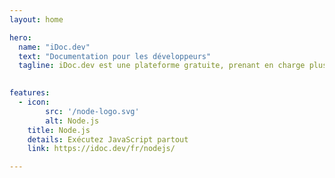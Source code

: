 ```yaml
---
layout: home

hero:
  name: "iDoc.dev"
  text: "Documentation pour les développeurs"
  tagline: iDoc.dev est une plateforme gratuite, prenant en charge plusieurs langues et frameworks, ainsi que de nombreux langages de documentation, dédiée aux développeurs.
  

features:
  - icon:
        src: '/node-logo.svg'
        alt: Node.js
    title: Node.js
    details: Exécutez JavaScript partout
    link: https://idoc.dev/fr/nodejs/

---
```

